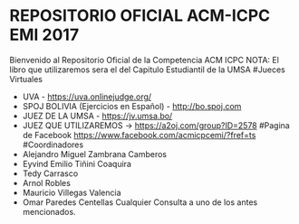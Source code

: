# REPOSITORIO OFICIAL ACM-ICPC EMI 2017
Bienvenido al Repositorio Oficial de la Competencia ACM ICPC
NOTA: El libro que utilizaremos sera el del Capitulo Estudiantil de la UMSA
#Jueces Virtuales
- UVA - https://uva.onlinejudge.org/
- SPOJ BOLIVIA (Ejercicios en Español) - http://bo.spoj.com
- JUEZ DE LA UMSA - https://jv.umsa.bo/
- JUEZ QUE UTILIZAREMOS -> https://a2oj.com/group?ID=2578
#Pagina de Facebook
https://www.facebook.com/acmicpcemi/?fref=ts
#Coordinadores
- Alejandro Miguel Zambrana Camberos
- Eyvind Emilio Tiñini Coaquira
- Tedy Carrasco
- Arnol Robles
- Mauricio Villegas Valencia
- Omar Paredes Centellas
Cualquier Consulta a uno de los antes mencionados.
